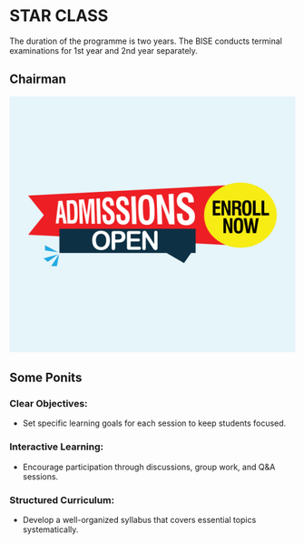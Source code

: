 # STAR CLASS 

The duration of the programme is two years. The BISE conducts terminal examinations for 1st year and 2nd year separately.

## Chairman

<img src="./enav/assest/admision3.jpg" width="100%" height="450px" alt="">

## Some Ponits

### Clear Objectives: 

* Set specific learning goals for each session to keep students focused.

### Interactive Learning:

* Encourage participation through discussions, group work, and Q&A sessions.

### Structured Curriculum:

* Develop a well-organized syllabus that covers essential topics systematically.

